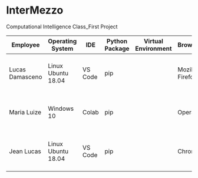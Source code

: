 # InterMezzo
Computational Intelligence Class_First Project

| Employee       | Operating System | IDE     | Python Package | Virtual Environment | Browser | CPU                   | RAM   | GPU                          |
| -------------- | ---------------- | ------- | -------------- | ------------------- | ------- | --------------------- | ----- | ---------------------------- |
| Lucas Damasceno   | Linux Ubuntu 18.04     | VS Code | pip            |                     | Mozilla Firefox  | 2,5 GHz Intel Core i5 | 8 GB | Intel HD Graphics 620           |
| Maria Luize | Windows 10     | Colab | pip            |                     | Opera  | 2,5 GHz Intel Core i5 | 12 GB  | Intel HD Graphics 620 |
| Jean Lucas | Linux Ubuntu 18.04     | VS Code | pip            |                     | Chrome  | 1,6 GHz Intel Core i5 | 6 GB  | Geforce GT 720M 2GB |
